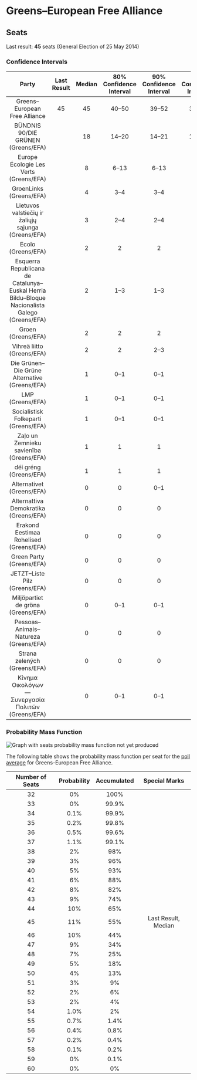 # Greens–European Free Alliance

## Seats

Last result: **45** seats (General Election of 25 May 2014)

### Confidence Intervals

| Party | Last Result | Median | 80% Confidence Interval | 90% Confidence Interval | 95% Confidence Interval | 99% Confidence Interval |
|:-----:|:-----------:|:------:|:-----------------------:|:-----------------------:|:-----------------------:|:-----------------------:|
| Greens–European Free Alliance | 45 | 45 | 40–50 | 39–52 | 38–53 | 36–56 |
| BÜNDNIS 90/DIE GRÜNEN (Greens/EFA) | | 18 | 14–20 | 14–21 | 14–22 | 13–22 |
| Europe Écologie Les Verts (Greens/EFA) | | 8 | 6–13 | 6–13 | 5–16 | 0–16 |
| GroenLinks (Greens/EFA) | | 4 | 3–4 | 3–4 | 3–5 | 3–5 |
| Lietuvos valstiečių ir žaliųjų sąjunga (Greens/EFA) | | 3 | 2–4 | 2–4 | 2–4 | 2–4 |
| Ecolo (Greens/EFA) | | 2 | 2 | 2 | 2 | 1–2 |
| Esquerra Republicana de Catalunya–Euskal Herria Bildu–Bloque Nacionalista Galego (Greens/EFA) | | 2 | 1–3 | 1–3 | 1–4 | 1–4 |
| Groen (Greens/EFA) | | 2 | 2 | 2 | 2 | 1–3 |
| Vihreä liitto (Greens/EFA) | | 2 | 2 | 2–3 | 2–3 | 2–3 |
| Die Grünen–Die Grüne Alternative (Greens/EFA) | | 1 | 0–1 | 0–1 | 0–1 | 0–1 |
| LMP (Greens/EFA) | | 1 | 0–1 | 0–1 | 0–1 | 0–1 |
| Socialistisk Folkeparti (Greens/EFA) | | 1 | 0–1 | 0–1 | 0–1 | 0–1 |
| Zaļo un Zemnieku savienība (Greens/EFA) | | 1 | 1 | 1 | 1 | 1 |
| déi gréng (Greens/EFA) | | 1 | 1 | 1 | 1 | 1 |
| Alternativet (Greens/EFA) | | 0 | 0 | 0–1 | 0–1 | 0–1 |
| Alternattiva Demokratika (Greens/EFA) | | 0 | 0 | 0 | 0 | 0 |
| Erakond Eestimaa Rohelised (Greens/EFA) | | 0 | 0 | 0 | 0 | 0 |
| Green Party (Greens/EFA) | | 0 | 0 | 0 | 0 | 0–1 |
| JETZT–Liste Pilz (Greens/EFA) | | 0 | 0 | 0 | 0–1 | 0–1 |
| Miljöpartiet de gröna (Greens/EFA) | | 0 | 0–1 | 0–1 | 0–1 | 0–1 |
| Pessoas–Animais–Natureza (Greens/EFA) | | 0 | 0 | 0 | 0 | 0–1 |
| Strana zelených (Greens/EFA) | | 0 | 0 | 0 | 0 | 0 |
| Κίνημα Οικολόγων—Συνεργασία Πολιτών (Greens/EFA) | | 0 | 0–1 | 0–1 | 0–1 | 0–1 |

### Probability Mass Function

![Graph with seats probability mass function not yet produced](average-seats-pmf-greens–europeanfreealliance.png "Seats Probability Mass Function")

The following table shows the probability mass function per seat for the [poll average](average.html) for Greens–European Free Alliance.

| Number of Seats | Probability | Accumulated | Special Marks |
|:---------------:|:-----------:|:-----------:|:-------------:|
| 32 | 0% | 100% |  |
| 33 | 0% | 99.9% |  |
| 34 | 0.1% | 99.9% |  |
| 35 | 0.2% | 99.8% |  |
| 36 | 0.5% | 99.6% |  |
| 37 | 1.1% | 99.1% |  |
| 38 | 2% | 98% |  |
| 39 | 3% | 96% |  |
| 40 | 5% | 93% |  |
| 41 | 6% | 88% |  |
| 42 | 8% | 82% |  |
| 43 | 9% | 74% |  |
| 44 | 10% | 65% |  |
| 45 | 11% | 55% | Last Result, Median |
| 46 | 10% | 44% |  |
| 47 | 9% | 34% |  |
| 48 | 7% | 25% |  |
| 49 | 5% | 18% |  |
| 50 | 4% | 13% |  |
| 51 | 3% | 9% |  |
| 52 | 2% | 6% |  |
| 53 | 2% | 4% |  |
| 54 | 1.0% | 2% |  |
| 55 | 0.7% | 1.4% |  |
| 56 | 0.4% | 0.8% |  |
| 57 | 0.2% | 0.4% |  |
| 58 | 0.1% | 0.2% |  |
| 59 | 0% | 0.1% |  |
| 60 | 0% | 0% |  |



